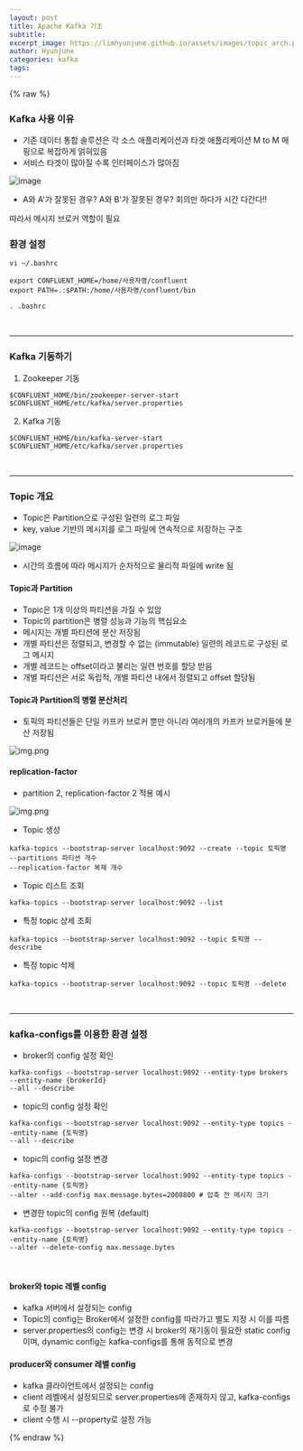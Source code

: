 ```yaml
---
layout: post
title: Apache Kafka 기초
subtitle:
excerpt_image: https://limhyunjune.github.io/assets/images/topic_arch.png
author: Hyunjune
categories: kafka
tags: 
---
```

{% raw %}

### Kafka 사용 이유
- 기존 데이터 통합 솔루션은 각 소스 애플리케이션과 타겟 애플리케이션 M to M 매핑으로 복잡하게 얽혀있음
- 서비스 타겟이 많아질 수록 인터페이스가 많아짐

![image](https://limhyunjune.github.io/assets/images/kafka.png)
- A와 A'가 잘못된 경우? A와 B'가 잘못된 경우? 회의만 하다가 시간 다간다!!

따라서 메시지 브로커 역할이 필요

### 환경 설정
``vi ~/.bashrc``
```
export CONFLUENT_HOME=/home/사용자명/confluent
export PATH=.:$PATH:/home/사용자명/confluent/bin
```
``. .bashrc``

<br>
<hr>

### Kafka 기동하기
1. Zookeeper 기동
```
$CONFLUENT_HOME/bin/zookeeper-server-start $CONFLUENT_HOME/etc/kafka/server.properties
```
2. Kafka 기동
```
$CONFLUENT_HOME/bin/kafka-server-start $CONFLUENT_HOME/etc/kafka/server.properties
```

<br>
<hr>

### Topic 개요
- Topic은 Partition으로 구성된 일련의 로그 파일
- key, value 기반의 메시지를 로그 파일에 연속적으로 저장하는 구조

![image](https://limhyunjune.github.io/assets/images/kafka.png)
- 시간의 흐름에 따라 메시지가 순차적으로 물리적 파일에 write 됨

#### Topic과 Partition
- Topic은 1개 이상의 파티션을 가질 수 있암
- Topic의 partition은 병렬 성능과 기능의 핵심요소
- 메시지는 개별 파티션에 분산 저장됨
- 개별 파티션은 정렬되고, 변경할 수 없는 (immutable) 일련의 레코드로 구성된 로그 메시지
- 개별 레코드는 offset이라고 불리는 일련 번호를 할당 받음
- 개별 파티션은 서로 독립적, 개별 파티션 내에서 정렬되고 offset 할당됨

#### Topic과 Partition의 병렬 분산처리
- 토픽의 파티션들은 단일 카프카 브로커 뿐만 아니라 여러개의 카프카 브로커들에 분산 저장됨

![img.png](https://limhyunjune.github.io/assets/images/topic_arch.png)

#### replication-factor
- partition 2, replication-factor 2 적용 예시

![img.png](https://limhyunjune.github.io/assets/images/replica.png)


- Topic 생성
```
kafka-topics --bootstrap-server localhost:9092 --create --topic 토픽명 --partitions 파티션 개수 
--replication-factor 복제 개수
```
- Topic 리스트 조회
```
kafka-topics --bootstrap-server localhost:9092 --list
```
- 특정 topic 상세 조회
```
kafka-topics --bootstrap-server localhost:9092 --topic 토픽명 --describe
```
- 특정 topic 삭제
```
kafka-topics --bootstrap-server localhost:9092 --topic 토픽명 --delete
```

<br>
<hr>

### kafka-configs를 이용한 환경 설정

- broker의 config 설정 확인
```
kafka-configs --bootstrap-server localhost:9092 --entity-type brokers --entity-name {brokerId}
--all --describe
```
- topic의 config 설정 확인
```
kafka-configs --bootstrap-server localhost:9092 --entity-type topics --entity-name {토픽명}
--all --describe
```
- topic의 config 설정 변경
```
kafka-configs --bootstrap-server localhost:9092 --entity-type topics --entity-name {토픽명}
--alter --add-config max.message.bytes=2008800 # 압축 전 메시지 크기
```
- 변경한 topic의 config 원복 (default)
```
kafka-configs --bootstrap-server localhost:9092 --entity-type topics --entity-name {토픽명}
--alter --delete-config max.message.bytes
```
<br>

#### broker와 topic 레벨 config
- kafka 서버에서 설정되는 config
- Topic의 config는 Broker에서 설정한 config를 따라가고 별도 지정 시 이를 따름
- server.properties의 config는 변경 시 broker의 재기동이 필요한 static config이며, dynamic config는 kafka-configs를 통해 동적으로 변경
#### producer와 consumer 레벨 config
- kafka 클라이언트에서 설정되는 config
- client 레벨에서 설정되므로 server.properties에 존재하지 않고, kafka-configs로 수정 불가
- client 수행 시 --property로 설정 가능



{% endraw %}
